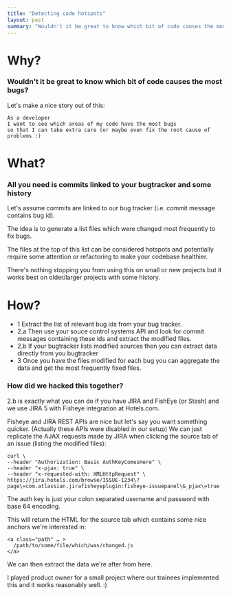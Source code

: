```yaml
--- 
title: "Detecting code hotspots"
layout: post
summary: "Wouldn't it be great to know which bit of code causes the most bugs?" 
---
```


# Why?

### Wouldn't it be great to know which bit of code causes the most bugs? 

Let's make a nice story out of this:

    As a developer
    I want to see which areas of my code have the most bugs 
    so that I can take extra care (or maybe even fix the root cause of problems :)

# What?

### All you need is commits linked to your bugtracker and some history

Let's assume commits are linked to our bug tracker (i.e. commit message contains bug id).

The idea is to generate a list files which were changed most frequently to fix bugs.

The files at the top of this list can be considered hotspots and potentially require some attention or refactoring to make your codebase healthier.

There's nothing stopping you from using this on small or new projects but it works best on older/larger projects with some history.


# How?

* 1 Extract the list of relevant bug ids from your bug tracker. 
* 2.a Then use your souce control systems API and look for commit messages containing these ids and extract the modified files.
* 2.b If your bugtracker lists modified sources then you can extract data directly from you bugtracker
* 3 Once you have the files modified for each bug you can aggregate the data and get the most frequently fixed files.

### How did we hacked this together?

2.b is exactly what you can do if you have JIRA and FishEye (or Stash) and we use JIRA 5 with Fisheye integration at Hotels.com.

Fisheye and JIRA REST APIs are nice but let's say you want something quicker. (Actually these APIs were disabled in our setup) We can just replicate the AJAX requests made by JIRA when clicking the source tab of an issue (listing the modified files): 

    curl \
    --header "Authorization: Basic AuthKeyComesHere" \
    --header "x-pjax: true" \
    --header "x-requested-with: XMLHttpRequest" \
    https://jira.hotels.com/browse/ISSUE-1234\?page\=com.atlassian.jirafisheyeplugin:fisheye-issuepanel\&_pjax\=true
    
The auth key is just your colon separated username and password with base 64 encoding.

This will return the HTML for the source tab which contains some nice anchors we're interested in:

    <a class="path" … >
      /path/to/some/file/which/was/changed.js
    </a>

We can then extract the data we're after from here.

I played product owner for a small project where our trainees implemented this and it works reasonably well. :)
    
    



